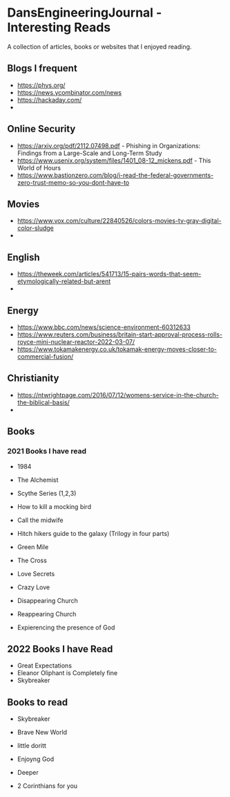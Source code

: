 # DansEngineeringJournal - Interesting Reads
A collection of articles, books or websites that I enjoyed reading.

## Blogs I frequent
- https://phys.org/
- https://news.ycombinator.com/news
- https://hackaday.com/
- 

## Online Security
- https://arxiv.org/pdf/2112.07498.pdf - Phishing in Organizations: Findings from a Large-Scale and Long-Term Study
- https://www.usenix.org/system/files/1401_08-12_mickens.pdf - This World of Hours
- https://www.bastionzero.com/blog/i-read-the-federal-governments-zero-trust-memo-so-you-dont-have-to 

## Movies
- https://www.vox.com/culture/22840526/colors-movies-tv-gray-digital-color-sludge
- 

## English
- https://theweek.com/articles/541713/15-pairs-words-that-seem-etymologically-related-but-arent
- 

## Energy
- https://www.bbc.com/news/science-environment-60312633
- https://www.reuters.com/business/britain-start-approval-process-rolls-royce-mini-nuclear-reactor-2022-03-07/
- https://www.tokamakenergy.co.uk/tokamak-energy-moves-closer-to-commercial-fusion/

## Christianity
- https://ntwrightpage.com/2016/07/12/womens-service-in-the-church-the-biblical-basis/
- 

## Books
### 2021 Books I have read
- 1984
- The Alchemist
- Scythe Series (1,2,3)
- How to kill a mocking bird
- Call the midwife
- Hitch hikers guide to the galaxy (Trilogy in four parts) 
- Green Mile

- The Cross
- Love Secrets
- Crazy Love 
- Disappearing Church
- Reappearing Church
- Expierencing the presence of God

## 2022 Books I have Read
- Great Expectations
- Eleanor Oliphant is Completely fine
- Skybreaker

## Books to read
- Skybreaker
- Brave New World
- little doritt

- Enjoyng God
- Deeper
- 2 Corinthians for you


